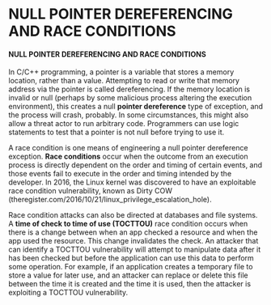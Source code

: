 # NULL POINTER DEREFERENCING AND RACE CONDITIONS

#### NULL POINTER DEREFERENCING AND RACE CONDITIONS

In C/C++ programming, a pointer is a variable that stores a memory location, rather than a value. Attempting to read or write that memory address via the pointer is called dereferencing. If the memory location is invalid or null (perhaps by some malicious process altering the execution environment), this creates a null **pointer dereference** type of exception, and the process will crash, probably. In some circumstances, this might also allow a threat actor to run arbitrary code. Programmers can use logic statements to test that a pointer is not null before trying to use it.

A race condition is one means of engineering a null pointer dereference exception. **Race conditions** occur when the outcome from an execution process is directly dependent on the order and timing of certain events, and those events fail to execute in the order and timing intended by the developer. In 2016, the Linux kernel was discovered to have an exploitable race condition vulnerability, known as Dirty COW (theregister.com/2016/10/21/linux\_privilege\_escalation\_hole).

Race condition attacks can also be directed at databases and file systems. A **time of check to time of use (TOCTTOU)** race condition occurs when there is a change between when an app checked a resource and when the app used the resource. This change invalidates the check. An attacker that can identify a TOCTTOU vulnerability will attempt to manipulate data after it has been checked but before the application can use this data to perform some operation. For example, if an application creates a temporary file to store a value for later use, and an attacker can replace or delete this file between the time it is created and the time it is used, then the attacker is exploiting a TOCTTOU vulnerability.